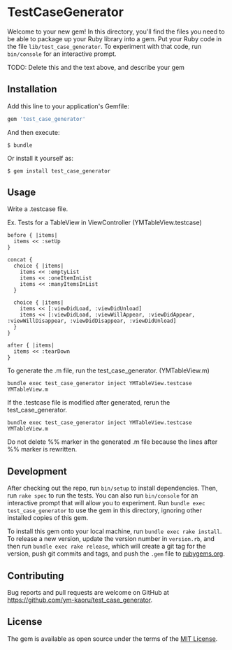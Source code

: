 # TestCaseGenerator

Welcome to your new gem! In this directory, you'll find the files you need to be able to package up your Ruby library into a gem. Put your Ruby code in the file `lib/test_case_generator`. To experiment with that code, run `bin/console` for an interactive prompt.

TODO: Delete this and the text above, and describe your gem

## Installation

Add this line to your application's Gemfile:

```ruby
gem 'test_case_generator'
```

And then execute:

    $ bundle

Or install it yourself as:

    $ gem install test_case_generator

## Usage

Write a .testcase file.

Ex. Tests for a TableView in ViewController (YMTableView.testcase)

    before { |items|
      items << :setUp
    }

    concat {
      choice { |items|
        items << :emptyList
        items << :oneItemInList
        items << :manyItemsInList
      }

      choice { |items|
        items << [:viewDidLoad, :viewDidUnload]
        items << [:viewDidLoad, :viewWillAppear, :viewDidAppear, :viewWillDisappear, :viewDidDisappear, :viewDidUnload]
      }
    }

    after { |items|
      items << :tearDown
    }

To generate the .m file, run the test_case_generator. (YMTableView.m)

    bundle exec test_case_generator inject YMTableView.testcase YMTableView.m

If the .testcase file is modified after generated, rerun the test_case_generator.

    bundle exec test_case_generator inject YMTableView.testcase YMTableView.m

Do not delete %% marker in the generated .m file because the lines after %% marker is rewritten.


## Development

After checking out the repo, run `bin/setup` to install dependencies. Then, run `rake spec` to run the tests. You can also run `bin/console` for an interactive prompt that will allow you to experiment. Run `bundle exec test_case_generator` to use the gem in this directory, ignoring other installed copies of this gem.

To install this gem onto your local machine, run `bundle exec rake install`. To release a new version, update the version number in `version.rb`, and then run `bundle exec rake release`, which will create a git tag for the version, push git commits and tags, and push the `.gem` file to [rubygems.org](https://rubygems.org).

## Contributing

Bug reports and pull requests are welcome on GitHub at https://github.com/ym-kaoru/test_case_generator.


## License

The gem is available as open source under the terms of the [MIT License](http://opensource.org/licenses/MIT).

